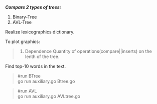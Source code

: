 ***Сompare 2 types of trees:***


1) Binary-Tree
2) AVL-Tree

Realize lexicographics dictionary.

To plot graphics:

> 1. Dependence Quantity of operations(compare||inserts) on the lenth of the tree.

Find top-10 words in the text.

> #run BTree  
> go run auxiliary.go Btree.go

> #run AVL  
> go run auxiliary.go AVLtree.go

